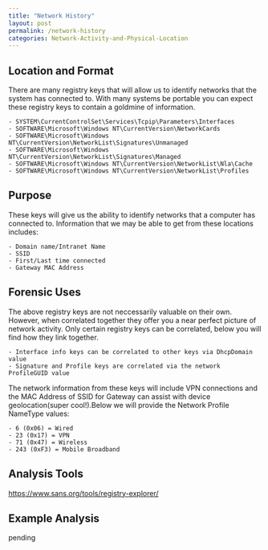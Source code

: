 ```yaml
---
title: "Network History"
layout: post
permalink: /network-history
categories: Network-Activity-and-Physical-Location
---
```

## Location and Format

There are many registry keys that will allow us to identify networks that the system has connected to. With many systems be portable you can expect these registry keys to contain a goldmine of information.

    - SYSTEM\CurrentControlSet\Services\Tcpip\Parameters\Interfaces
    - SOFTWARE\Microsoft\Windows NT\CurrentVersion\NetworkCards
    - SOFTWARE\Microsoft\Windows NT\CurrentVersion\NetworkList\Signatures\Unmanaged
    - SOFTWARE\Microsoft\Windows NT\CurrentVersion\NetworkList\Signatures\Managed
    - SOFTWARE\Microsoft\Windows NT\CurrentVersion\NetworkList\Nla\Cache
    - SOFTWARE\Microsoft\Windows NT\CurrentVersion\NetworkList\Profiles

## Purpose

These keys will give us the ability to identify networks that a computer has connected to. Information that we may be able to get from these locations includes:

    - Domain name/Intranet Name
    - SSID
    - First/Last time connected
    - Gateway MAC Address

## Forensic Uses

The above registry keys are not neccessarily valuable on their own. However, when correlated together they offer you a near perfect picture of network activity. Only certain registry keys can be correlated, below you will find how they link together.

    - Interface info keys can be correlated to other keys via DhcpDomain value
    - Signature and Profile keys are correlated via the network ProfileGUID value

The network information from these keys will include VPN connections and the MAC Address of SSID for Gateway can assist with device geolocation(super cool!).Below we will provide the Network Profile NameType values:

    - 6 (0x06) = Wired
    - 23 (0x17) = VPN
    - 71 (0x47) = Wireless
    - 243 (0xF3) = Mobile Broadband

## Analysis Tools 

https://www.sans.org/tools/registry-explorer/

## Example Analysis

pending